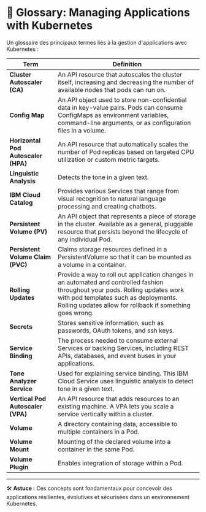 # 📘 Glossary: Managing Applications with Kubernetes

Un glossaire des principaux termes liés à la gestion d'applications avec Kubernetes :

| **Term**                        | **Definition** |
|----------------------------------|----------------|
| **Cluster Autoscaler (CA)**      | An API resource that autoscales the cluster itself, increasing and decreasing the number of available nodes that pods can run on. |
| **Config Map**                   | An API object used to store non-confidential data in key-value pairs. Pods can consume ConfigMaps as environment variables, command-line arguments, or as configuration files in a volume. |
| **Horizontal Pod Autoscaler (HPA)** | An API resource that automatically scales the number of Pod replicas based on targeted CPU utilization or custom metric targets. |
| **Linguistic Analysis**          | Detects the tone in a given text. |
| **IBM Cloud Catalog**            | Provides various Services that range from visual recognition to natural language processing and creating chatbots. |
| **Persistent Volume (PV)**       | An API object that represents a piece of storage in the cluster. Available as a general, pluggable resource that persists beyond the lifecycle of any individual Pod. |
| **Persistent Volume Claim (PVC)**| Claims storage resources defined in a PersistentVolume so that it can be mounted as a volume in a container. |
| **Rolling Updates**              | Provide a way to roll out application changes in an automated and controlled fashion throughout your pods. Rolling updates work with pod templates such as deployments. Rolling updates allow for rollback if something goes wrong. |
| **Secrets**                      | Stores sensitive information, such as passwords, OAuth tokens, and ssh keys. |
| **Service Binding**              | The process needed to consume external Services or backing Services, including REST APIs, databases, and event buses in your applications. |
| **Tone Analyzer Service**        | Used for explaining service binding. This IBM Cloud Service uses linguistic analysis to detect tone in a given text. |
| **Vertical Pod Autoscaler (VPA)**| An API resource that adds resources to an existing machine. A VPA lets you scale a service vertically within a cluster. |
| **Volume**                       | A directory containing data, accessible to multiple containers in a Pod. |
| **Volume Mount**                 | Mounting of the declared volume into a container in the same Pod. |
| **Volume Plugin**                | Enables integration of storage within a Pod. |

---

🛠️ **Astuce :** Ces concepts sont fondamentaux pour concevoir des applications résilientes, évolutives et sécurisées dans un environnement Kubernetes.
